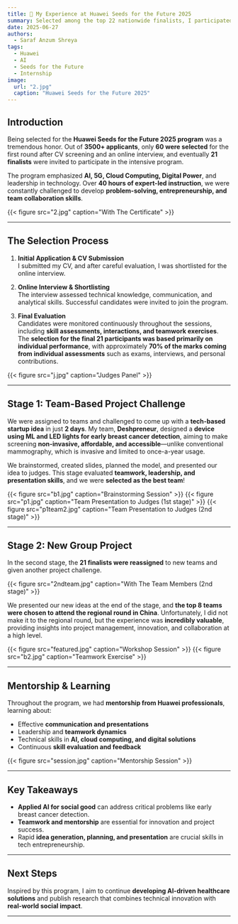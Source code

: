 ```yaml
---
title: 🚀 My Experience at Huawei Seeds for the Future 2025
summary: Selected among the top 22 nationwide finalists, I participated in the Huawei Seeds for the Future program, exploring AI, digital transformation, and entrepreneurship through team projects and mentorship.
date: 2025-06-27
authors:
  - Saraf Anzum Shreya
tags:
  - Huawei
  - AI
  - Seeds for the Future
  - Internship
image:
  url: "2.jpg"
  caption: "Huawei Seeds for the Future 2025"
---
```


## Introduction

Being selected for the **Huawei Seeds for the Future 2025 program** was a tremendous honor. Out of **3500+ applicants**, only **60 were selected** for the first round after CV screening and an online interview, and eventually **21 finalists** were invited to participate in the intensive program.  

The program emphasized **AI, 5G, Cloud Computing, Digital Power**, and leadership in technology. Over **40 hours of expert-led instruction**, we were constantly challenged to develop **problem-solving, entrepreneurship, and team collaboration skills**.

{{< figure src="2.jpg" caption="With The Certificate" >}}

---

## The Selection Process

1. **Initial Application & CV Submission**  
   I submitted my CV, and after careful evaluation, I was shortlisted for the online interview.

2. **Online Interview & Shortlisting**  
   The interview assessed technical knowledge, communication, and analytical skills. Successful candidates were invited to join the program.

3. **Final Evaluation**  
   Candidates were monitored continuously throughout the sessions, including **skill assessments, interactions, and teamwork exercises**.  
   The **selection for the final 21 participants was based primarily on individual performance**, with approximately **70% of the marks coming from individual assessments** such as exams, interviews, and personal contributions.  

{{< figure src="j.jpg" caption="Judges Panel" >}}

---

## Stage 1: Team-Based Project Challenge

We were assigned to teams and challenged to come up with a **tech-based startup idea** in just **2 days**. My team, **Deshpreneur**, designed a **device using ML and LED lights for early breast cancer detection**, aiming to make screening **non-invasive, affordable, and accessible**—unlike conventional mammography, which is invasive and limited to once-a-year usage.  

We brainstormed, created slides, planned the model, and presented our idea to judges. This stage evaluated **teamwork, leadership, and presentation skills**, and we were **selected as the best team**!  

{{< figure src="b1.jpg" caption="Brainstorming Session" >}}
{{< figure src="p1.jpg" caption="Team Presentation to Judges (1st stage)" >}}
{{< figure src="p1team2.jpg" caption="Team Presentation to Judges (2nd stage)" >}}

---

## Stage 2: New Group Project

In the second stage, the **21 finalists were reassigned** to new teams and given another project challenge.  

{{< figure src="2ndteam.jpg" caption="With The Team Members (2nd stage)" >}}

We presented our new ideas at the end of the stage, and **the top 8 teams were chosen to attend the regional round in China**. Unfortunately, I did not make it to the regional round, but the experience was **incredibly valuable**, providing insights into project management, innovation, and collaboration at a high level.  

{{< figure src="featured.jpg" caption="Workshop Session" >}}
{{< figure src="b2.jpg" caption="Teamwork Exercise" >}}

---

## Mentorship & Learning

Throughout the program, we had **mentorship from Huawei professionals**, learning about:

- Effective **communication and presentations**  
- Leadership and **teamwork dynamics**  
- Technical skills in **AI, cloud computing, and digital solutions**  
- Continuous **skill evaluation and feedback**

{{< figure src="session.jpg" caption="Mentorship Session" >}}

---

## Key Takeaways

- **Applied AI for social good** can address critical problems like early breast cancer detection.  
- **Teamwork and mentorship** are essential for innovation and project success.  
- Rapid **idea generation, planning, and presentation** are crucial skills in tech entrepreneurship.  

---

## Next Steps

Inspired by this program, I aim to continue **developing AI-driven healthcare solutions** and publish research that combines technical innovation with **real-world social impact**.  

---

